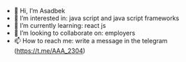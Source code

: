 - 👋 Hi, I’m Asadbek
- 👀 I’m interested in: java script and java script frameworks
- 🌱 I’m currently learning: react js
- 💞️ I’m looking to collaborate on: employers
- 📫 How to reach me: write a message in the telegram (https://t.me/AAA_2304)

<!---
asadbek2304/asadbek2304 is a ✨ special ✨ repository because its `README.md` (this file) appears on your GitHub profile.
You can click the Preview link to take a look at your changes.
--->
